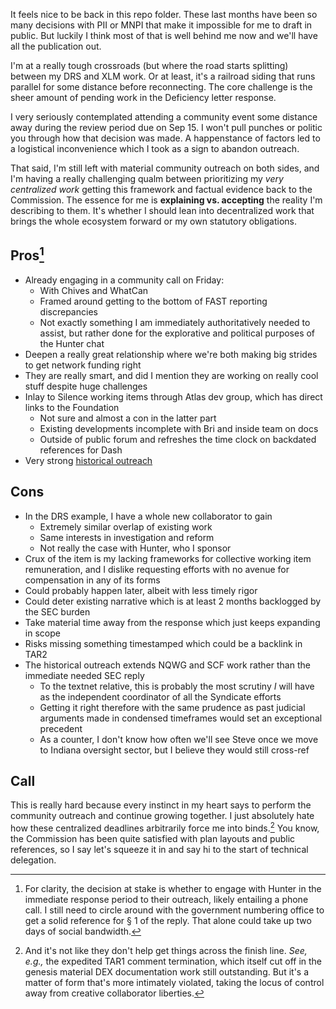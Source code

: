 It feels nice to be back in this repo folder. These last months have been so many decisions with PII or MNPI that make it impossible for me to draft in public. But luckily I think most of that is well behind me now and we'll have all the publication out.

I'm at a really tough crossroads (but where the road starts splitting) between my DRS and XLM work. Or at least, it's a railroad siding that runs parallel for some distance before reconnecting. The core challenge is the sheer amount of pending work in the Deficiency letter response.

I very seriously contemplated attending a community event some distance away during the review period due on Sep 15. I won't pull punches or politic you through how that decision was made. A happenstance of factors led to a logistical inconvenience which I took as a sign to abandon outreach.

That said, I'm still left with material community outreach on both sides, and I'm having a really challenging qualm between prioritizing my _very centralized work_ getting this framework and factual evidence back to the Commission. The essence for me is **explaining vs. accepting** the reality I'm describing to them. It's whether I should lean into decentralized work that brings the whole ecosystem forward or my own statutory obligations.

## Pros[^1]

[^1]: For clarity, the decision at stake is whether to engage with Hunter in the immediate response period to their outreach, likely entailing a phone call. I still need to circle around with the government numbering office to get a solid reference for § 1 of the reply. That alone could take up two days of social bandwidth.

- Already engaging in a community call on Friday:
  - With Chives and WhatCan
  - Framed around getting to the bottom of FAST reporting discrepancies
  - Not exactly something I am immediately authoritatively needed to assist, but rather done for the explorative and political purposes of the Hunter chat
- Deepen a really great relationship where we're both making big strides to get network funding right
- They are really smart, and did I mention they are working on really cool stuff despite huge challenges
- Inlay to Silence working items through Atlas dev group, which has direct links to the Foundation
  - Not sure and almost a con in the latter part
  - Existing developments incomplete with Bri and inside team on docs
  - Outside of public forum and refreshes the time clock on backdated references for Dash
- Very strong [historical outreach](https://discord.com/channels/897514728459468821/911254664576643122/1362183910309757120)

## Cons

- In the DRS example, I have a whole new collaborator to gain 
  - Extremely similar overlap of existing work
  - Same interests in investigation and reform
  - Not really the case with Hunter, who I sponsor
- Crux of the item is my lacking frameworks for collective working item remuneration, and I dislike requesting efforts with no avenue for compensation in any of its forms
- Could probably happen later, albeit with less timely rigor
- Could deter existing narrative which is at least 2 months backlogged by the SEC burden
- Take material time away from the response which just keeps expanding in scope
- Risks missing something timestamped which could be a backlink in TAR2
- The historical outreach extends NQWG and SCF work rather than the immediate needed SEC reply
  - To the textnet relative, this is probably the most scrutiny _I_ will have as the independent coordinator of all the Syndicate efforts
  - Getting it right therefore with the same prudence as past judicial arguments made in condensed timeframes would set an exceptional precedent
  - As a counter, I don't know how often we'll see Steve once we move to Indiana oversight sector, but I believe they would still cross-ref

## Call

This is really hard because every instinct in my heart says to perform the community outreach and continue growing together. I just absolutely hate how these centralized deadlines arbitrarily force me into binds.[^2] You know, the Commission has been quite satisfied with plan layouts and public references, so I say let's squeeze it in and say hi to the start of technical delegation.

[^2]: And it's not like they don't help get things across the finish line. _See, e.g.,_ the expedited TAR1 comment termination, which itself cut off in the genesis material DEX documentation work still outstanding. But it's a matter of form that's more intimately violated, taking the locus of control away from creative collaborator liberties.
